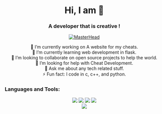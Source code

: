 <div align="center">
<h1 align="center">Hi, I am 👋</h1>
<h3 align="center">A developer that is creative !</h3>

[![MasterHead](https://i.giphy.com/media/qgQUggAC3Pfv687qPC/giphy.webp)](https://discord.gg/EasyShop)
<center>
🔭 I’m currently working on A website for my cheats.<br>
🌱 I’m currently learning web development in flask.<br>
👯 I’m looking to collaborate on open source projects to help the world.<br>
🤔 I’m looking for help with Cheat Development.<br>
💬 Ask me about any tech related stuff.<br>
⚡ Fun fact: I code in c, c++, and python.<br>
<center>
<h3 align="left">Languages and Tools:</h3>
<div style="display=inline;">
<img style="display:inline;" src="https://img.icons8.com/color/48/000000/c-plus-plus-logo.png"/>
<img style="display:inline;" src="https://img.icons8.com/ios/50/000000/circled-c.png"/>
<img style="display:inline;" src="https://img.icons8.com/ios/50/000000/c-sharp-logo.png"/>
<img style="display:inline;" src="https://img.icons8.com/fluency/48/000000/python.png"/>
<div/>

<img src="https://github-readme-stats.vercel.app/api?username=0xRooted&&show_icons=true&title_color=ffffff&icon_color=bb2acf&text_color=daf7dc&bg_color=151515">
  </div>
